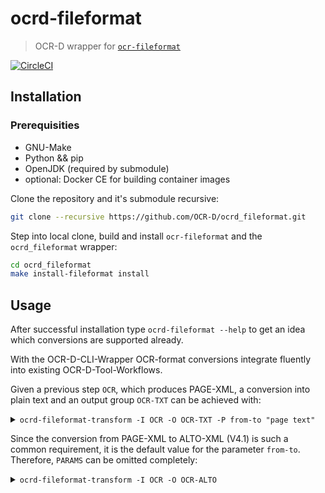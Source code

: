 # ocrd-fileformat

> OCR-D wrapper for [`ocr-fileformat`](https://github.com/UB-Mannheim/ocr-fileformat)

[![CircleCI](https://circleci.com/gh/OCR-D/ocrd_fileformat.svg?style=svg)](https://circleci.com/gh/OCR-D/ocrd_fileformat)

## Installation

### Prerequisities

* GNU-Make
* Python && pip
* OpenJDK (required by submodule)
* optional: Docker CE for building container images 

Clone the repository and it's submodule recursive:

```sh
git clone --recursive https://github.com/OCR-D/ocrd_fileformat.git
```

Step into local clone, build and install `ocr-fileformat` and the `ocrd_fileformat` wrapper:

```sh
cd ocrd_fileformat
make install-fileformat install
```

## Usage

After successful installation type `ocrd-fileformat --help` to get an idea
which conversions are supported already.

With the OCR-D-CLI-Wrapper OCR-format conversions integrate fluently into
existing OCR-D-Tool-Workflows.

Given a previous step `OCR`, which produces PAGE-XML, a conversion into plain
text and an output group `OCR-TXT` can be achieved with:

<details>
  <summary><code>ocrd-fileformat-transform -I OCR -O OCR-TXT -P from-to "page text"</code></summary>
  <h4>With <a href="https://github.com/bertsky/workflow-configuration">bertsky/workflow-configuration</a></h4>
  <pre>
CONVERT = OCR-TXT
$(CONVERT): $(OCR)
$(CONVERT): TOOL = ocrd-fileformat-transform
$(CONVERT): PARAMS = "from-to" : "page text"
</pre>
</details>

Since the conversion from PAGE-XML to ALTO-XML (V4.1) is such a common
requirement, it is the default value for the parameter `from-to`. Therefore,
`PARAMS` can be omitted completely:

<details>
  <summary><code>ocrd-fileformat-transform -I OCR -O OCR-ALTO</code></summary>
  <h4>With <a href="https://github.com/bertsky/workflow-configuration">bertsky/workflow-configuration</a></h4>
  <pre>
CONVERT = OCR-TXT
$(CONVERT): $(OCR)
$(CONVERT): TOOL = ocrd-fileformat-transform
</pre>
</details>
